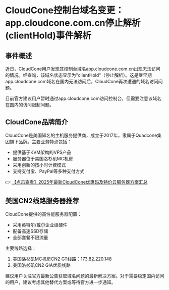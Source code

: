 # CloudCone控制台域名变更：app.cloudcone.com.cn停止解析(clientHold)事件解析

## 事件概述
近日，CloudCone用户发现其控制台域名app.cloudcone.com.cn出现无法访问的情况。经查询，该域名状态显示为"clientHold"（停止解析）。这是继早期app.cloudcone.com域名在国内无法访问后，CloudCone再次遭遇的域名访问问题。

目前官方建议用户暂时通过app.cloudcone.com访问控制台，但需要注意该域名在国内的访问限制问题。

## CloudCone品牌简介
CloudCone是美国知名的主机服务提供商，成立于2017年，隶属于Quadcone集团旗下品牌。主要业务特点包括：
- 提供基于KVM架构的VPS产品
- 服务器位于美国洛杉矶MC机房
- 采用创新的按小时计费模式
- 支持支付宝、PayPal等多种支付方式

👉 [【点击查看】2025年最新CloudCone优惠码及特价云服务器方案汇总](https://bit.ly/Cloudcone)

## 美国CN2线路服务器推荐
CloudCone提供的高性能服务器配置：
- 采用英特尔/戴尔企业级硬件
- 配备高速SSD存储
- 全部套餐不限流量

主要线路选择：
1. 美国洛杉矶MC机房CN2 GT线路：173.82.220.148
2. 美国洛杉矶CN2 GIA优质线路

建议用户关注官方最新公告获取域名问题的最新解决方案。对于需要稳定国内访问的用户，建议考虑其他替代方案或等待官方进一步通知。